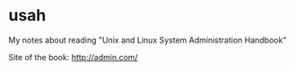 # usah
My notes about reading "Unix and Linux System Administration Handbook"

Site of the book: http://admin.com/
